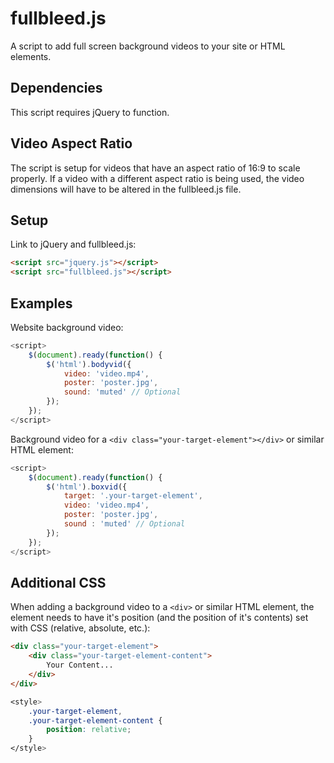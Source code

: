 # fullbleed.js
A script to add full screen background videos to your site or HTML elements.

## Dependencies
This script requires jQuery to function.

## Video Aspect Ratio
The script is setup for videos that have an aspect ratio of 16:9 to scale properly. If a video with a different aspect ratio is being used, the video dimensions will have to be altered in the fullbleed.js file.

## Setup
Link to jQuery and fullbleed.js:

```html
<script src="jquery.js"></script>
<script src="fullbleed.js"></script>
```

## Examples
Website background video:

```javascript
<script>
	$(document).ready(function() {
		$('html').bodyvid({
			video: 'video.mp4',
			poster: 'poster.jpg',
			sound: 'muted' // Optional
		});
	});
</script>
```
Background video for a `<div class="your-target-element"></div>` or similar HTML element:

```javascript
<script>
	$(document).ready(function() {
		$('html').boxvid({
			target: '.your-target-element',
			video: 'video.mp4',
			poster: 'poster.jpg',
			sound : 'muted' // Optional
		});
	});
</script>
```

## Additional CSS

When adding a background video to a `<div>` or similar HTML element, the element needs to have it's position (and the position of it's contents) set with CSS (relative, absolute, etc.):

```html
<div class="your-target-element">
	<div class="your-target-element-content">
		Your Content...
	</div>
</div>
```

```css
<style>
	.your-target-element,
	.your-target-element-content {
		position: relative;
	}
</style>
```
